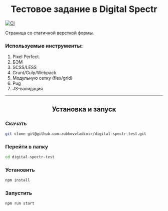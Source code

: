 <h1 align="center">Тестовое задание в Digital Spectr</h1>

[![CI](https://github.com/zubkovvladimir/reactive-media-test/actions/workflows/main.yml/badge.svg)](https://github.com/zubkovvladimir/reactive-media-test/actions/workflows/main.yml)

Страница со статичной версткой формы.

### **Используемые инструменты:**
1. Pixel Perfect. 
2. БЭМ
3. SCSS/LESS
4. Grunt/Gulp/Webpack    
5. Модульную сетку (flex/grid)
6. Pug
7. JS-валидация

---
<h2 align="center">Установка и запуск</h2>

### Скачать
```sh
git clone git@github.com:zubkovvladimir/digital-spectr-test.git
```

### Перейти в папку
```sh
cd digital-spectr-test  
```

### Установить
```sh
npm install
```

### Запустить
```sh
npm run start
```
